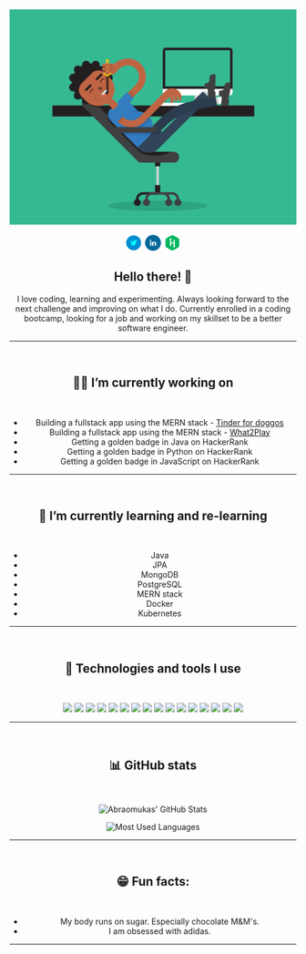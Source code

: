 <div align="center">
  <a href="https://linkedin.com/in/abraomukas/"><img src="images/header.gif" alt="Abraomukas' in a nutshell"></a>

<p align='center'>

<a href="https://twitter.com/abraomukas"><img height="30" src="images/icons/twitter.png"></a>
<a href="https://www.linkedin.com/in/abraomukas/"><img height="30" src="images/icons/linkedin.png"></a>
<a href="https://www.hackerrank.com/abraomukas"><img height="30" src="images/icons/hackerrank.png"></a>
</p>

## Hello there! :wave:

I love coding, learning and experimenting. Always looking forward to the next challenge and improving on what I do. Currently enrolled in a coding bootcamp, looking for a job and working on my skillset to be a better software engineer.

---

<br>

## :man_technologist: I’m currently working on

<br>

- Building a fullstack app using the MERN stack - <a href="https://github.com/Abraomukas/brown-gazelles-final-project">Tinder for doggos</a>
- Building a fullstack app using the MERN stack - <a href="https://github.com/Abraomukas/what-2-play">What2Play</a>
- Getting a golden badge in Java on HackerRank
- Getting a golden badge in Python on HackerRank
- Getting a golden badge in JavaScript on HackerRank

---

<br>

## :seedling: I’m currently learning and re-learning

<br>

- Java
- JPA
- MongoDB
- PostgreSQL
- MERN stack
- Docker
- Kubernetes

---

<br>

## :wrench: Technologies and tools I use

<br>

![](https://img.shields.io/badge/-Linux-informational?style=flat&logo=Linux&logoColor=white&color=darkgreen)
![](https://img.shields.io/badge/-IntelliJ_IDEA-informational?style=flat&logo=intellij-idea&logoColor=white&color=darkgreen)
![](https://img.shields.io/badge/-VS_Code-informational?style=flat&logo=microsoft&logoColor=white&color=darkgreen)
![](https://img.shields.io/badge/-Java-informational?style=flat&logo=Java&logoColor=white&color=darkgreen)
![](https://img.shields.io/badge/-JavaScript-informational?style=flat&logo=javascript&logoColor=white&color=darkgreen)
![](https://img.shields.io/badge/-Python-informational?style=flat&logo=python&logoColor=white&color=darkgreen)
![](https://img.shields.io/badge/-Docker-informational?style=flat&logo=docker&logoColor=white&color=darkgreen)
![](https://img.shields.io/badge/-Kubernetes-informational?style=flat&logo=kubernetes&logoColor=white&color=darkgreen)
![](https://img.shields.io/badge/-MongoDB-informational?style=flat&logo=mongodb&logoColor=white&color=darkgreen)
![](https://img.shields.io/badge/-PostgreSQL-informational?style=flat&logo=postgresql&logoColor=white&color=darkgreen)
![](https://img.shields.io/badge/-Postman-informational?style=flat&logo=postman&logoColor=white&color=darkgreen)
![](https://img.shields.io/badge/-Spring_Boot-informational?style=flat&logo=spring&logoColor=white&color=darkgreen)
![](https://img.shields.io/badge/-Heroku-informational?style=flat&logo=heroku&logoColor=white&color=darkgreen)
![](https://img.shields.io/badge/-Netlify-informational?style=flat&logo=netlify&logoColor=white&color=darkgreen)
![](https://img.shields.io/badge/-Express-informational?style=flat&logo=express&logoColor=white&color=darkgreen)
![](https://img.shields.io/badge/-React-informational?style=flat&logo=react&logoColor=white&color=darkgreen)


---

<br>

## :bar_chart: GitHub stats

<br>

![Abraomukas' GitHub Stats](https://github-readme-stats.vercel.app/api?username=abraomukas&theme=vue-dark&show_icons=true)

![Most Used Languages](https://github-readme-stats.vercel.app/api/top-langs/?username=abraomukas&theme=vue-dark&show_icons=true)

---

<br>

## :grin: Fun facts:  

<br>

- My body runs on sugar. Especially chocolate M&M's. 
- I am obsessed with adidas.

---